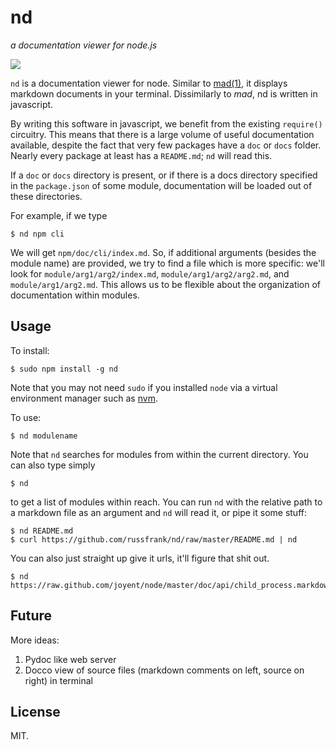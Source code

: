 # nd

_a documentation viewer for node.js_

<img src="https://github.com/russfrank/nd/raw/master/shot.png" />

`nd` is a documentation viewer for node.  Similar to 
[mad(1)](http://tjholowaychuk.com/post/21100445420/going-mad-1),
it displays markdown documents in your terminal.  Dissimilarly to *mad*, nd
is written in javascript.  

By writing this software in javascript, we benefit
from the existing `require()` circuitry.  This means that there is a large
volume of useful documentation available, despite the fact that very few packages
have a `doc` or `docs` folder.  Nearly every package at least has a
`README.md`; `nd` will read this.

If a `doc` or `docs` directory is present, or if there is a docs directory
specified in the `package.json` of some module, documentation will be loaded
out of these directories.  

For example, if we type

```
$ nd npm cli
```

We will get `npm/doc/cli/index.md`. So, if additional arguments (besides the
module name) are provided, we try to find a file which is more specific:
we'll look for `module/arg1/arg2/index.md`, `module/arg1/arg2/arg2.md`, and
`module/arg1/arg2.md`.  This allows us to be flexible about the organization
of documentation within modules.

## Usage

To install:

```
$ sudo npm install -g nd
```

Note that you may not need `sudo` if you installed `node` via a virtual
environment manager such as [nvm](https://github.com/creationix/nvm).

To use:

```
$ nd modulename
```

Note that `nd` searches for modules from within the current directory.
You can also type simply

```
$ nd
```

to get a list of modules within reach. You can run `nd` with the relative
path to a markdown file as an argument and `nd` will read it, or pipe it some stuff:

```
$ nd README.md
$ curl https://github.com/russfrank/nd/raw/master/README.md | nd
```

You can also just straight up give it urls, it'll figure that shit out.

```
$ nd https://raw.github.com/joyent/node/master/doc/api/child_process.markdown
```

## Future

More ideas:

1. Pydoc like web server
2. Docco view of source files (markdown comments on left, source on right) in terminal

## License

MIT.
